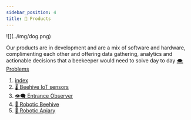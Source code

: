 ```yaml
---
sidebar_position: 4
title: 🍯 Products
---
```

<div style={{ height:200, overflow:"hidden", verticalAlign:"middle", marginBottom:10, borderRadius:5 }}><div style={{ marginTop: "-10%" }}>
![](../img/dog.png)
</div></div>

Our products are in development and are a mix of software and hardware, complimenting each other and offering data gathering, analytics and actionable decisions that a beekeeper would need to solve day to day [🌨️ Problems](../🌨️%20Problems/🌨️%20Problems.md)

1. [index](web-app/index.md)
2. [🌡️ Beehive IoT sensors](🌡️%20Beehive%20IoT%20sensors/🌡️%20Beehive%20IoT%20sensors.md)
3. [👁️‍🗨️ Entrance Observer](👁️‍🗨️%20Entrance%20Observer/👁️‍🗨️%20Entrance%20Observer.md)
4. [🧿 Robotic Beehive](🧿%20Robotic%20Beehive/🧿%20Robotic%20Beehive.md)
5. [🪬 Robotic Apiary](🪬%20Robotic%20Apiary/🪬%20Robotic%20Apiary.md)

